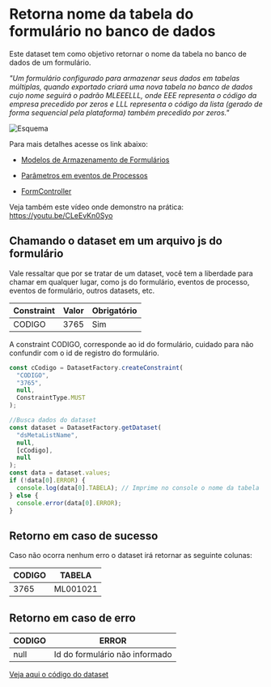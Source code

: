 # Retorna nome da tabela do formulário no banco de dados

Este dataset tem como objetivo retornar o nome da tabela no banco de dados de um formulário.

_"Um formulário configurado para armazenar seus dados em tabelas múltiplas, quando exportado criará uma nova tabela no banco de dados cujo nome seguirá o padrão MLEEELLL, onde EEE representa o código da empresa precedido por zeros e LLL representa o código da lista (gerado de forma sequencial pela plataforma) também precedido por zeros."_

![Esquema](https://github.com/sergiomachadosilva/fluig-datasets/blob/master/dsMetaListName/esquema.png)

Para mais detalhes acesse os link abaixo:

- [Modelos de Armazenamento de Formulários](https://tdn.totvs.com/pages/releaseview.action?pageId=244716710)

- [Parâmetros em eventos de Processos](https://tdn.totvs.com/pages/releaseview.action?pageId=270919174)

- [FormController ](https://tdn.totvs.com/pages/releaseview.action?pageId=662892312)

Veja também este vídeo onde demonstro na prática: https://youtu.be/CLeEvKn0Syo

## Chamando o dataset em um arquivo js do formulário

Vale ressaltar que por se tratar de um dataset, você tem a liberdade para chamar em qualquer lugar, como js do formulário, eventos de processo, eventos de formulário, outros datasets, etc.

| Constraint | Valor | Obrigatório |
| ---------- | ----- | ----------- |
| CODIGO     | 3765  | Sim         |

A constraint CODIGO, corresponde ao id do formulário, cuidado para não confundir com o id de registro do formulário.

```js
const cCodigo = DatasetFactory.createConstraint(
  "CODIGO",
  "3765",
  null,
  ConstraintType.MUST
);

//Busca dados do dataset
const dataset = DatasetFactory.getDataset(
  "dsMetaListName",
  null,
  [cCodigo],
  null
);
const data = dataset.values;
if (!data[0].ERROR) {
  console.log(data[0].TABELA); // Imprime no console o nome da tabela
} else {
  console.error(data[0].ERROR);
}
```

## Retorno em caso de sucesso

Caso não ocorra nenhum erro o dataset irá retornar as seguinte colunas:

| CODIGO | TABELA   |
| ------ | -------- |
| 3765   | ML001021 |

## Retorno em caso de erro

| CODIGO | ERROR                          |
| ------ | ------------------------------ |
| null   | Id do formulário não informado |

[Veja aqui o código do dataset](dsMetaListName.js)
